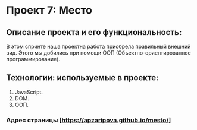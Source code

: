 # Проект 7: Место

 ## Описание проекта и его функциональность:
 В этом спринте наша проектна работа приобрела правильный внешний вид. Этого мы добились при помощи ООП (Объектно-ориентированное программирование).

## Технологии: используемые в проекте:
1. JavaScript.
2. DOM.
3. ООП.

### Адрес страницы [https://apzaripova.github.io/mesto/]
